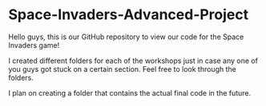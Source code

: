 # Space-Invaders-Advanced-Project
Hello guys, this is our GitHub repository to view our code for the Space Invaders game!

I created different folders for each of the workshops just in case any one of you guys got stuck on a certain section. Feel free to look through the folders.

I plan on creating a folder that contains the actual final code in the future.
